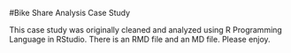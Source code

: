 #Bike Share Analysis Case Study
<p>
This case study was originally cleaned and analyzed using R Programming Language in RStudio. There is an RMD file and an MD file. Please enjoy.
